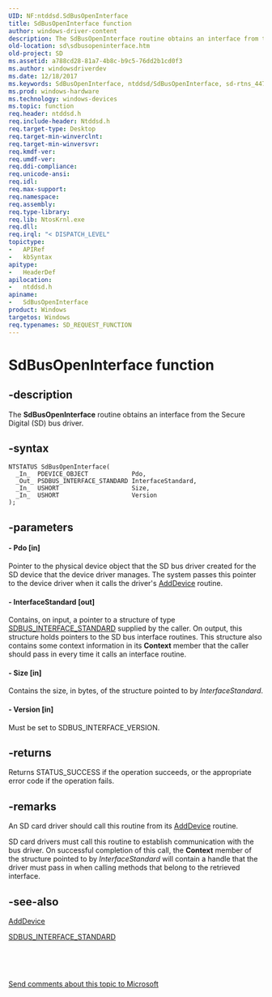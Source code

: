 ```yaml
---
UID: NF:ntddsd.SdBusOpenInterface
title: SdBusOpenInterface function
author: windows-driver-content
description: The SdBusOpenInterface routine obtains an interface from the Secure Digital (SD) bus driver.
old-location: sd\sdbusopeninterface.htm
old-project: SD
ms.assetid: a788cd28-81a7-4b8c-b9c5-76dd2b1cd0f3
ms.author: windowsdriverdev
ms.date: 12/18/2017
ms.keywords: SdBusOpenInterface, ntddsd/SdBusOpenInterface, sd-rtns_44707c61-dadc-4151-b06a-8df3def56ab9.xml, SD.sdbusopeninterface, SdBusOpenInterface function [Buses]
ms.prod: windows-hardware
ms.technology: windows-devices
ms.topic: function
req.header: ntddsd.h
req.include-header: Ntddsd.h
req.target-type: Desktop
req.target-min-winverclnt: 
req.target-min-winversvr: 
req.kmdf-ver: 
req.umdf-ver: 
req.ddi-compliance: 
req.unicode-ansi: 
req.idl: 
req.max-support: 
req.namespace: 
req.assembly: 
req.type-library: 
req.lib: NtosKrnl.exe
req.dll: 
req.irql: "< DISPATCH_LEVEL"
topictype:
-	APIRef
-	kbSyntax
apitype:
-	HeaderDef
apilocation:
-	ntddsd.h
apiname:
-	SdBusOpenInterface
product: Windows
targetos: Windows
req.typenames: SD_REQUEST_FUNCTION
---
```


# SdBusOpenInterface function


## -description


The <b>SdBusOpenInterface</b> routine obtains an interface from the Secure Digital (SD) bus driver.


## -syntax


````
NTSTATUS SdBusOpenInterface(
  _In_  PDEVICE_OBJECT            Pdo,
  _Out_ PSDBUS_INTERFACE_STANDARD InterfaceStandard,
  _In_  USHORT                    Size,
  _In_  USHORT                    Version
);
````


## -parameters




#### - Pdo [in]

Pointer to the physical device object that the SD bus driver created for the SD device that the device driver manages. The system passes this pointer to the device driver when it calls the driver's <a href="https://msdn.microsoft.com/library/windows/hardware/ff540521">AddDevice</a> routine.


#### - InterfaceStandard [out]

Contains, on input, a pointer to a structure of type <a href="https://msdn.microsoft.com/92b8762d-8af3-493c-aa1d-bc245b0cbd83">SDBUS_INTERFACE_STANDARD</a> supplied by the caller. On output, this structure holds pointers to the SD bus interface routines. This structure also contains some context information in its <b>Context</b> member that the caller should pass in every time it calls an interface routine.


#### - Size [in]

Contains the size, in bytes, of the structure pointed to by <i>InterfaceStandard</i>.


#### - Version [in]

Must be set to SDBUS_INTERFACE_VERSION.


## -returns


Returns STATUS_SUCCESS if the operation succeeds, or the appropriate error code if the operation fails. 



## -remarks


An SD card driver should call this routine from its <a href="https://msdn.microsoft.com/library/windows/hardware/ff540521">AddDevice</a> routine.

SD card drivers must call this routine to establish communication with the bus driver. On successful completion of this call, the <b>Context</b> member of the structure pointed to by <i>InterfaceStandard</i> will contain a handle that the driver must pass in when calling methods that belong to the retrieved interface. 



## -see-also

<a href="https://msdn.microsoft.com/library/windows/hardware/ff540521">AddDevice</a>

<a href="https://msdn.microsoft.com/92b8762d-8af3-493c-aa1d-bc245b0cbd83">SDBUS_INTERFACE_STANDARD</a>

 

 

<a href="mailto:wsddocfb@microsoft.com?subject=Documentation%20feedback [SD\buses]:%20SdBusOpenInterface function%20 RELEASE:%20(12/18/2017)&amp;body=%0A%0APRIVACY STATEMENT%0A%0AWe use your feedback to improve the documentation. We don't use your email address for any other purpose, and we'll remove your email address from our system after the issue that you're reporting is fixed. While we're working to fix this issue, we might send you an email message to ask for more info. Later, we might also send you an email message to let you know that we've addressed your feedback.%0A%0AFor more info about Microsoft's privacy policy, see http://privacy.microsoft.com/en-us/default.aspx." title="Send comments about this topic to Microsoft">Send comments about this topic to Microsoft</a>

